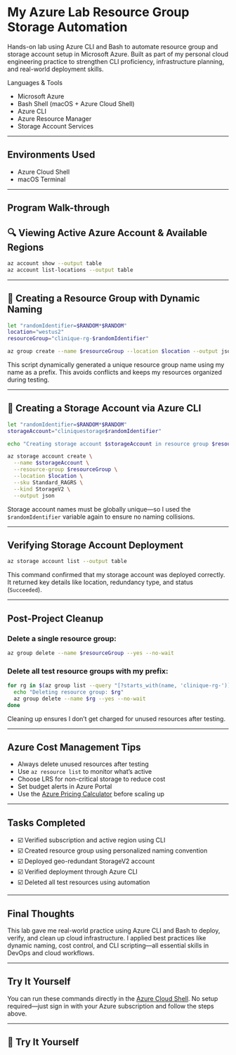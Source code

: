 # My Azure Lab Resource Group Storage Automation
Hands-on lab using Azure CLI and Bash to automate resource group and storage account setup in Microsoft Azure. Built as part of my personal cloud engineering practice to strengthen CLI proficiency, infrastructure planning, and real-world deployment skills.


Languages & Tools

- Microsoft Azure  
- Bash Shell (macOS + Azure Cloud Shell)  
- Azure CLI  
- Azure Resource Manager  
- Storage Account Services  

---

## Environments Used

- Azure Cloud Shell  
- macOS Terminal  

---

##  Program Walk-through

## 🔍 Viewing Active Azure Account & Available Regions

```bash
az account show --output table
az account list-locations --output table
```


---

## 📁 Creating a Resource Group with Dynamic Naming

```bash
let "randomIdentifier=$RANDOM*$RANDOM"
location="westus2"
resourceGroup="clinique-rg-$randomIdentifier"

az group create --name $resourceGroup --location $location --output json
```

This script dynamically generated a unique resource group name using my name as a prefix. This avoids conflicts and keeps my resources organized during testing.

---

## 💾 Creating a Storage Account via Azure CLI

```bash
let "randomIdentifier=$RANDOM*$RANDOM"
storageAccount="cliniquestorage$randomIdentifier"

echo "Creating storage account $storageAccount in resource group $resourceGroup"

az storage account create \
  --name $storageAccount \
  --resource-group $resourceGroup \
  --location $location \
  --sku Standard_RAGRS \
  --kind StorageV2 \
  --output json
```

Storage account names must be globally unique—so I used the `$randomIdentifier` variable again to ensure no naming collisions.

---

## Verifying Storage Account Deployment

```bash
az storage account list --output table
```

This command confirmed that my storage account was deployed correctly. It returned key details like location, redundancy type, and status (`Succeeded`).

---

##  Post-Project Cleanup

### Delete a single resource group:

```bash
az group delete --name $resourceGroup --yes --no-wait
```

### Delete all test resource groups with my prefix:

```bash
for rg in $(az group list --query "[?starts_with(name, 'clinique-rg-')].name" -o tsv); do
  echo "Deleting resource group: $rg"
  az group delete --name $rg --yes --no-wait
done
```

Cleaning up ensures I don’t get charged for unused resources after testing.

---

## Azure Cost Management Tips

- Always delete unused resources after testing  
- Use `az resource list` to monitor what’s active  
- Choose LRS for non-critical storage to reduce cost  
- Set budget alerts in Azure Portal  
- Use the [Azure Pricing Calculator](https://azure.microsoft.com/en-us/pricing/calculator/) before scaling up

---

## Tasks Completed

- ☑️ Verified subscription and active region using CLI  
- ☑️ Created resource group using personalized naming convention  
- ☑️ Deployed geo-redundant StorageV2 account  
- ☑️ Verified deployment through Azure CLI  
- ☑️ Deleted all test resources using automation

---

##  Final Thoughts

This lab gave me real-world practice using Azure CLI and Bash to deploy, verify, and clean up cloud infrastructure. I applied best practices like dynamic naming, cost control, and CLI scripting—all essential skills in DevOps and cloud workflows.

---

##  Try It Yourself

You can run these commands directly in the [Azure Cloud Shell](https://shell.azure.com). No setup required—just sign in with your Azure subscription and follow the steps above.

---

## 📘 Try It Yourself

